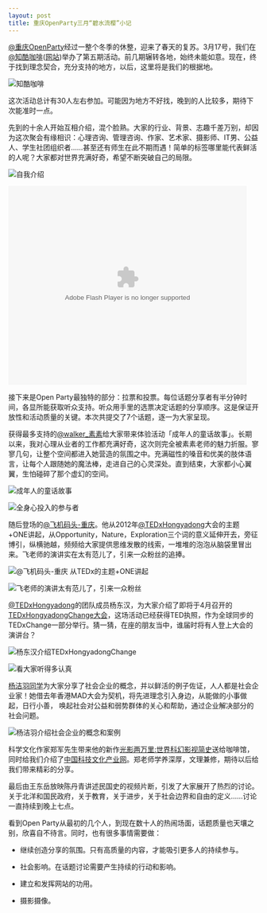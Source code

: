 ```yaml
---
layout: post
title: 重庆OpenParty三月“碧水流樱”小记
---
```

[@重庆OpenParty](http://weibo.com/cqop)经过一整个冬季的休整，迎来了春天的复苏。3月17号，我们在[@知酷咖啡](http://weibo.com/zhikucaffe)([网站](http://zeekoocafe.com))举办了第五期活动。前几期辗转各地，始终未能如意。现在，终于找到理念契合，充分支持的地方，以后，这里将是我们的根据地。

![知酷咖啡](http://pic.yupoo.com/merlinran/CIEyIlfH/medish.jpg "知酷咖啡")

这次活动总计有30人左右参加。可能因为地方不好找，晚到的人比较多，期待下次能准时一点。

先到的十余人开始互相介绍，混个脸熟。大家的行业、背景、志趣千差万别，却因为这次聚会有缘相识：心理咨询、管理咨询、作家、艺术家、摄影师、IT男、公益人、学生社团组织者……甚至还有师生在此不期而遇！简单的标签哪里能代表鲜活的人呢？大家都对世界充满好奇，希望不断突破自己的局限。

![自我介绍](http://ww4.sinaimg.cn/large/ab84dbacjw1e2ss4x3aifj.jpg "自我介绍")

<embed src="http://player.youku.com/player.php/sid/XNTMxMjU3MjY0/v.swf" allowFullScreen="true" quality="high" width="480" height="400" align="middle" allowScriptAccess="always" type="application/x-shockwave-flash"></embed>

接下来是Open Party最独特的部分：拉票和投票。每位话题分享者有半分钟时间，各显所能获取听众支持。听众用手里的选票决定话题的分享顺序。这是保证开放性和活动质量的关键。本次共提交了7个话题，逐一为大家呈现。

获得最多支持的[@walker\_素素](http://weibo.com/1411805935)给大家带来体验活动「成年人的童话故事」。长期以来，我对心理从业者的工作都充满好奇，这次则完全被素素老师的魅力折服。寥寥几句，让整个空间都进入她营造的氛围之中。充满磁性的嗓音和优美的肢体语言，让每个人跟随她的魔法棒，走进自己的心灵深处。直到结束，大家都小心翼翼，生怕碰碎了那个虚幻的空间。

![成年人的童话故事](http://ww2.sinaimg.cn/large/ab84dbacjw1e2ssncgntrj.jpg "成年人的童话故事")

![全身心投入的参与者](http://ww1.sinaimg.cn/large/ab84dbacjw1e2suzfcc6yj.jpg "全身心投入的参与者")

随后登场的[@飞机码头-重庆](http://www.weibo.com/bignoingod)。他从2012年[@TEDxHongyadong](http://www.weibo.com/TEDxHongyadong)大会的主题+ONE讲起，从Opportunity，Nature，Exploration三个词的意义延伸开去，旁征博引，纵横驰越，频频给大家提供思维发散的线索，一堆堆的泡泡从脑袋里冒出来。飞老师的演讲实在太有范儿了，引来一众粉丝的追捧。

![@飞机码头-重庆 从TEDx的主题+ONE讲起](http://pic.yupoo.com/merlinran/CIEyPGsO/medish.jpg "@飞机码头-重庆 从TEDx的主题+ONE讲起")

![飞老师的演讲太有范儿了，引来一众粉丝](http://pic.yupoo.com/merlinran/CIEyLLIh/medish.jpg "飞老师的演讲太有范儿了，引来一众粉丝")

[@TEDxHongyadong](http://www.weibo.com/TEDxHongyadong)的团队成员杨东汉，为大家介绍了即将于4月召开的[TEDxHongyadongChange大会](http://www.ted.com/tedx/events/8342)，这场活动已经获得TED执照，作为全球同步的TEDxChange一部分举行。猜一猜，在座的朋友当中，谁届时将有人登上大会的演讲台？

![杨东汉介绍TEDxHongyadongChange](http://pic.yupoo.com/merlinran/CIEyO9F3/medish.jpg "杨东汉介绍TEDxHongyadongChange")

![看大家听得多认真](http://pic.yupoo.com/merlinran/CIEySXPW/medish.jpg "看大家听得多认真")

[杨洁羽同学](http://weibo.com/u/2290744377)为大家分享了社会企业的概念，并以鲜活的例子佐证，人人都是社会企业家！她借去年香港MAD大会为契机，将先进理念引入身边，从能做的小事做起，日行小善， 唤起社会对公益和弱势群体的关心和帮助，通过企业解决部分的社会问题。

![杨洁羽介绍社会企业的概念和案例](http://pic.yupoo.com/merlinran/CIEyWT1E/medish.jpg "杨洁羽介绍社会企业的概念和案例")

科学文化作家郑军先生带来他的新作[光影两万里:世界科幻影视简史](http://book.douban.com/subject/10544822/)送给咖啡馆，同时给我们介绍了[中国科技文化产业网](http://kejiwenhua.cn/)。郑老师学养深厚，文理兼修，期待以后给我们带来精彩的分享。

最后由王东岳放映陈丹青讲述民国史的视频片断，引发了大家展开了热烈的讨论。关于北洋和国民政府，关于教育，关于进步，关于社会边界和自由的定义……讨论一直持续到晚上七点。

看到Open Party从最初的几个人，到现在数十人的热闹场面，话题质量也天壤之别，欣喜自不待言。同时，也有很多事情需要做：

+ 继续创造分享的氛围。只有高质量的内容，才能吸引更多人的持续参与。

+ 社会影响。在话题讨论需要产生持续的行动和影响。

+ 建立和发挥网站的功用。

+ 摄影摄像。

